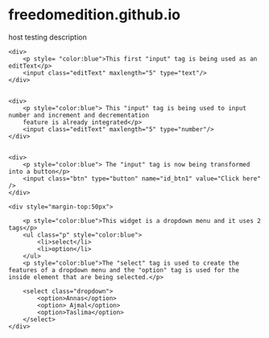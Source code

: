 # freedomedition.github.io
host testing description

<html>
<head>
<title>css styling</title>
<style>
	
	 p{font-family: sans-serif, arial; font-size:16pt}
	.p{font-family: sans-serif, arial; font-size:16pt}
	.editText{height:30; font-size:18pt; width:200; border: 5px solid red; padding:20px; text-align:center}
	.btn{padding: 16px 60px; background-color: gray; border:none; font-size: 16pt; color:#ffff}
	.dropdown{background-color: green; font-size:16pt; color:white; padding:16px 50px;  border-radius: 20px}
	
</style>
</head>


<body>
	
	<div>
		<p style= "color:blue">This first "input" tag is being used as an editText</p>
		<input class="editText"	maxlength="5" type="text"/>
	</div>
	
	
	<div>
		<p style="color:blue"> This "input" tag is being used to input number and increment and decrementation
		feature is already integrated</p>
		<input class="editText"	maxlength="5" type="number"/>
	</div>
	
	
	<div>
		<p style="color:blue"> The "input" tag is now being transformed into a button</p>
		<input class="btn" type="button" name="id_btn1" value="Click here" />
	</div>
	
	<div style="margin-top:50px">
		
		<p style="color:blue">This widget is a dropdown menu and it uses 2 tags</p>
		<ul class="p" style="color:blue">
			<li>select</li>
			<li>option</li>
		</ul> 
		<p style="color:blue">The "select" tag is used to create the features of a dropdown menu and the "option" tag is used for the inside element that are being selected.</p>
		
		<select class="dropdown">
			<option>Annas</option>
			<option> Ajmal</option>
			<option>Taslima</option>
		</select>
	</div>
	

</body>
</html>